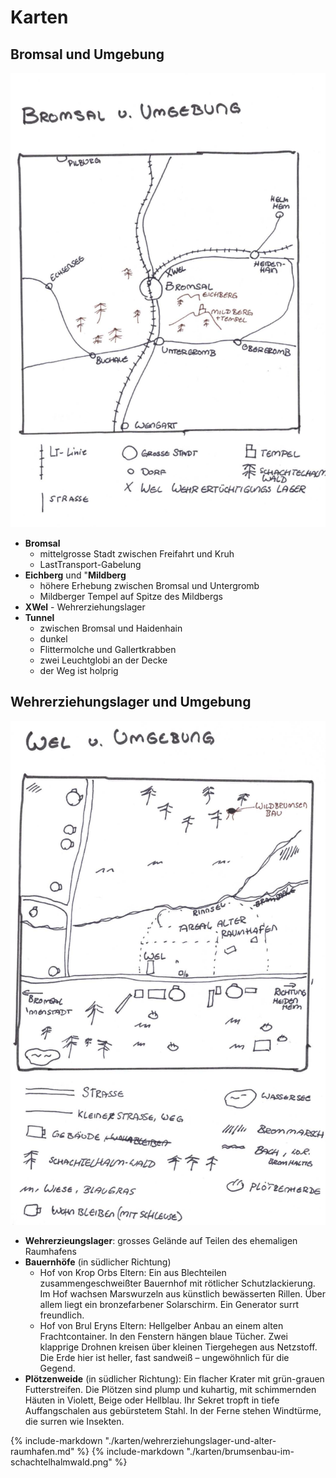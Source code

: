 # Karten

## Bromsal und Umgebung

![Karte von Bromsal und Umgebung](../_images/_maps/bromsal-und-umgebung.png)

* **Bromsal**
    * mittelgrosse Stadt zwischen Freifahrt und Kruh
    * LastTransport-Gabelung
* **Eichberg** und "**Mildberg**
    * höhere Erhebung zwischen Bromsal und Untergromb
    * Mildberger Tempel auf Spitze des Mildbergs
* **XWel** - Wehrerziehungslager
* **Tunnel**
    * zwischen Bromsal und Haidenhain
    * dunkel
    * Flittermolche und Gallertkrabben
    * zwei Leuchtglobi an der Decke
    * der Weg ist holprig

## Wehrerziehungslager und Umgebung

![Karte des Wehrerziehungslagers und Umgebung](../_images/_maps/wehr-erziehungs-lager-und-umgebung.png)

* **Wehrerzieungslager**: grosses Gelände auf Teilen des ehemaligen Raumhafens
* **Bauernhöfe** (in südlicher Richtung)
    * Hof von Krop Orbs Eltern: Ein aus Blechteilen zusammengeschweißter Bauernhof mit rötlicher Schutzlackierung. Im Hof wachsen Marswurzeln aus künstlich bewässerten Rillen. Über allem liegt ein bronzefarbener Solarschirm. Ein Generator surrt freundlich.
    * Hof von Brul Eryns Eltern: Hellgelber Anbau an einem alten Frachtcontainer. In den Fenstern hängen blaue Tücher. Zwei klapprige Drohnen kreisen über kleinen Tiergehegen aus Netzstoff. Die Erde hier ist heller, fast sandweiß – ungewöhnlich für die Gegend.
* **Plötzenweide** (in südlicher Richtung): Ein flacher Krater mit grün-grauen Futterstreifen. Die Plötzen sind plump und kuhartig, mit schimmernden Häuten in Violett, Beige oder Hellblau. Ihr Sekret tropft in tiefe Auffangschalen aus gebürstetem Stahl. In der Ferne stehen Windtürme, die surren wie Insekten.

{% include-markdown "./karten/wehrerziehungslager-und-alter-raumhafen.md" %}
{% include-markdown "./karten/brumsenbau-im-schachtelhalmwald.png" %}
